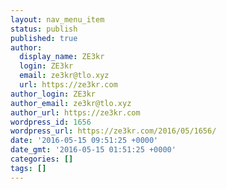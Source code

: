 ```yaml
---
layout: nav_menu_item
status: publish
published: true
author:
  display_name: ZE3kr
  login: ZE3kr
  email: ze3kr@tlo.xyz
  url: https://ze3kr.com
author_login: ZE3kr
author_email: ze3kr@tlo.xyz
author_url: https://ze3kr.com
wordpress_id: 1656
wordpress_url: https://ze3kr.com/2016/05/1656/
date: '2016-05-15 09:51:25 +0000'
date_gmt: '2016-05-15 01:51:25 +0000'
categories: []
tags: []
---
```



